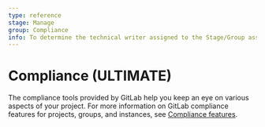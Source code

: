 ```yaml
---
type: reference
stage: Manage
group: Compliance
info: To determine the technical writer assigned to the Stage/Group associated with this page, see https://about.gitlab.com/handbook/engineering/ux/technical-writing/#assignments
---
```


# Compliance **(ULTIMATE)**

The compliance tools provided by GitLab help you keep an eye on various aspects of your project. For more information
on GitLab compliance features for projects, groups, and instances, see
[Compliance features](../../administration/compliance.md).
